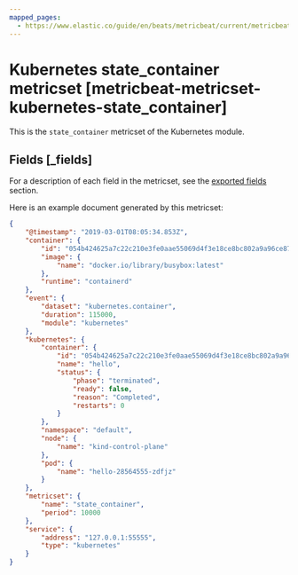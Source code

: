 ```yaml
---
mapped_pages:
  - https://www.elastic.co/guide/en/beats/metricbeat/current/metricbeat-metricset-kubernetes-state_container.html
---
```


<!-- This file is generated! See scripts/docs_collector.py -->

# Kubernetes state_container metricset [metricbeat-metricset-kubernetes-state_container]

This is the `state_container` metricset of the Kubernetes module.

## Fields [_fields]

For a description of each field in the metricset, see the [exported fields](/reference/metricbeat/exported-fields-kubernetes.md) section.

Here is an example document generated by this metricset:

```json
{
    "@timestamp": "2019-03-01T08:05:34.853Z",
    "container": {
        "id": "054b424625a7c22c210e3fe0aae55069d4f3e18ce8bc802a9a96ce87bb7a2483",
        "image": {
            "name": "docker.io/library/busybox:latest"
        },
        "runtime": "containerd"
    },
    "event": {
        "dataset": "kubernetes.container",
        "duration": 115000,
        "module": "kubernetes"
    },
    "kubernetes": {
        "container": {
            "id": "054b424625a7c22c210e3fe0aae55069d4f3e18ce8bc802a9a96ce87bb7a2483",
            "name": "hello",
            "status": {
                "phase": "terminated",
                "ready": false,
                "reason": "Completed",
                "restarts": 0
            }
        },
        "namespace": "default",
        "node": {
            "name": "kind-control-plane"
        },
        "pod": {
            "name": "hello-28564555-zdfjz"
        }
    },
    "metricset": {
        "name": "state_container",
        "period": 10000
    },
    "service": {
        "address": "127.0.0.1:55555",
        "type": "kubernetes"
    }
}
```
